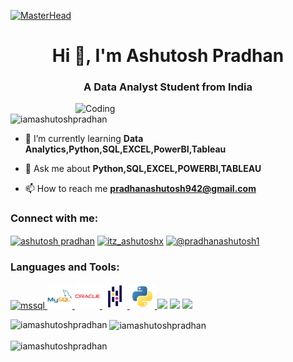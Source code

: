[![MasterHead](https://static.wixstatic.com/media/3eee0b_bc230abd081f486f9f767abc7c674157~mv2.gif)](https://iamashutoshpradhan.io)
<h1 align="center">Hi 👋, I'm Ashutosh Pradhan</h1>
<h3 align="center">A Data Analyst Student from India</h3>
<img align="right" alt="Coding" width="400" src="https://simplepassivecashflow.com/wp-content/uploads/2017/11/Work-Fun.gif">

<p align="left"> <img src="https://komarev.com/ghpvc/?username=iamashutoshpradhan&label=Profile%20views&color=0e75b6&style=flat" alt="iamashutoshpradhan" /> </p>

- 🌱 I’m currently learning **Data Analytics,Python,SQL,EXCEL,PowerBI,Tableau**

- 💬 Ask me about **Python,SQL,EXCEL,POWERBI,TABLEAU**

- 📫 How to reach me **pradhanashutosh942@gmail.com**

<h3 align="left">Connect with me:</h3>
<p align="left">
<a href="https://www.linkedin.com/in/ashutosh-pradhan-980aa5233/" target="blank"><img align="center" src="https://raw.githubusercontent.com/rahuldkjain/github-profile-readme-generator/master/src/images/icons/Social/linked-in-alt.svg" alt="ashutosh pradhan" height="30" width="40" /></a>
<a href="https://instagram.com/itz_ashutoshx" target="blank"><img align="center" src="https://raw.githubusercontent.com/rahuldkjain/github-profile-readme-generator/master/src/images/icons/Social/instagram.svg" alt="itz_ashutoshx" height="30" width="40" /></a>
<a href="https://www.hackerrank.com/pradhanashutosh1" target="blank"><img align="center" src="https://raw.githubusercontent.com/rahuldkjain/github-profile-readme-generator/master/src/images/icons/Social/hackerrank.svg" alt="@pradhanashutosh1" height="30" width="40" /></a>
</p>

<h3 align="left">Languages and Tools:</h3>
<p align="left"> <a href="https://www.microsoft.com/en-us/sql-server" target="_blank" rel="noreferrer"> <img src="https://www.svgrepo.com/show/303229/microsoft-sql-server-logo.svg" alt="mssql" width="40" height="40"/> </a> <a href="https://www.mysql.com/" target="_blank" rel="noreferrer"> <img src="https://raw.githubusercontent.com/devicons/devicon/master/icons/mysql/mysql-original-wordmark.svg" alt="mysql" width="40" height="40"/> </a> <a href="https://www.oracle.com/" target="_blank" rel="noreferrer"> <img src="https://raw.githubusercontent.com/devicons/devicon/master/icons/oracle/oracle-original.svg" alt="oracle" width="40" height="40"/> </a> <a href="https://pandas.pydata.org/" target="_blank" rel="noreferrer"> <img src="https://raw.githubusercontent.com/devicons/devicon/2ae2a900d2f041da66e950e4d48052658d850630/icons/pandas/pandas-original.svg" alt="pandas" width="40" height="40"/> </a> <a href="https://www.python.org" target="_blank" rel="noreferrer"> <img src="https://raw.githubusercontent.com/devicons/devicon/master/icons/python/python-original.svg" alt="python" width="40" height="40"/> </a> <img src="https://img.icons8.com/color/48/000000/microsoft-excel-2019--v1.png"/> <img src="https://img.icons8.com/color/48/000000/power-bi.png"/> <img src="https://img.icons8.com/color/48/000000/tableau-software.png"/> </p>

<p><img align="left" src="https://github-readme-stats.vercel.app/api/top-langs?username=iamashutoshpradhan&show_icons=true&locale=en&layout=compact" alt="iamashutoshpradhan" /></p>

<p>&nbsp;<img align="center" src="https://github-readme-stats.vercel.app/api?username=iamashutoshpradhan&show_icons=true&locale=en" alt="iamashutoshpradhan" /></p>

<p><img align="center" src="https://github-readme-streak-stats.herokuapp.com/?user=iamashutoshpradhan&" alt="iamashutoshpradhan" /></p>

